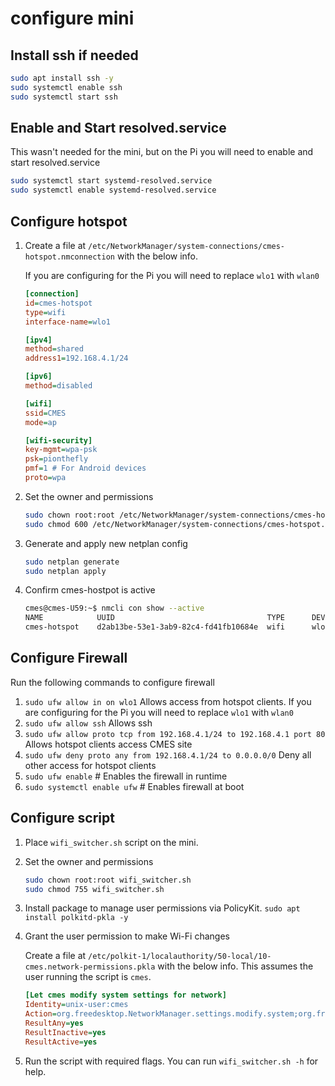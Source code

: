 # configure mini

## Install ssh if needed
```bash
sudo apt install ssh -y
sudo systemctl enable ssh
sudo systemctl start ssh
```

## Enable and Start resolved.service

This wasn't needed for the mini, but on the Pi you will need to enable and start resolved.service

```bash
sudo systemctl start systemd-resolved.service
sudo systemctl enable systemd-resolved.service
```

## Configure hotspot

1. Create a file at `/etc/NetworkManager/system-connections/cmes-hotspot.nmconnection` with the below info.

    If you are configuring for the Pi you will need to replace `wlo1` with `wlan0`

    ```ini
    [connection]
    id=cmes-hotspot
    type=wifi
    interface-name=wlo1

    [ipv4]
    method=shared
    address1=192.168.4.1/24

    [ipv6]
    method=disabled

    [wifi]
    ssid=CMES
    mode=ap

    [wifi-security]
    key-mgmt=wpa-psk
    psk=pionthefly
    pmf=1 # For Android devices
    proto=wpa
    ```

2. Set the owner and permissions
    ```bash
    sudo chown root:root /etc/NetworkManager/system-connections/cmes-hotspot.nmconnection
    sudo chmod 600 /etc/NetworkManager/system-connections/cmes-hotspot.nmconnection
    ```

3. Generate and apply new netplan config
    ```bash
    sudo netplan generate
    sudo netplan apply
    ```

4. Confirm cmes-hostpot is active
    ```bash
    cmes@cmes-U59:~$ nmcli con show --active
    NAME            UUID                                  TYPE      DEVICE 
    cmes-hotspot    d2ab13be-53e1-3ab9-82c4-fd41fb10684e  wifi      wlo1   
    ```

## Configure Firewall

Run the following commands to configure firewall

1. `sudo ufw allow in on wlo1` Allows access from hotspot clients.  If you are configuring for the Pi you will need to replace `wlo1` with `wlan0`
2. `sudo ufw allow ssh` Allows ssh
3. `sudo ufw allow proto tcp from 192.168.4.1/24 to 192.168.4.1 port 80` Allows hotspot clients access CMES site
4. `sudo ufw deny proto any from 192.168.4.1/24 to 0.0.0.0/0` Deny all other access for hotspot clients
5. `sudo ufw enable` # Enables the firewall in runtime
6. `sudo systemctl enable ufw` # Enables firewall at boot

## Configure script

1. Place `wifi_switcher.sh` script on the mini.
2. Set the owner and permissions
    ```bash
    sudo chown root:root wifi_switcher.sh
    sudo chmod 755 wifi_switcher.sh
    ```
4. Install package to manage user permissions via PolicyKit. `sudo apt install polkitd-pkla -y`


3. Grant the user permission to make Wi-Fi changes

   Create a file at `/etc/polkit-1/localauthority/50-local/10-cmes.network-permissions.pkla` with the below info. This assumes the user running the script is `cmes`.

   ```ini
   [Let cmes modify system settings for network]
   Identity=unix-user:cmes
   Action=org.freedesktop.NetworkManager.settings.modify.system;org.freedesktop.NetworkManager.network-control;org.freedesktop.NetworkManager.wifi.share.protected;org.freedesktop.NetworkManager.enable-disable-wifi
   ResultAny=yes
   ResultInactive=yes
   ResultActive=yes
   ```

4. Run the script with required flags. You can run `wifi_switcher.sh -h` for help.
